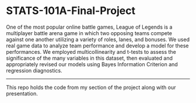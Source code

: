 # STATS-101A-Final-Project

One of the most popular online battle games, League of Legends is a multiplayer battle arena game in which two opposing teams compete against one another utilizing a variety of roles, lanes, and bonuses. We used real game data to analyze team performance and develop a model for these performances. We employed multicollinearity and t-tests to assess the significance of the many variables in this dataset, then evaluated and appropriately revised our models using Bayes Information Criterion and regression diagnostics.

---

This repo holds the code from my section of the project along with our presentation. 
